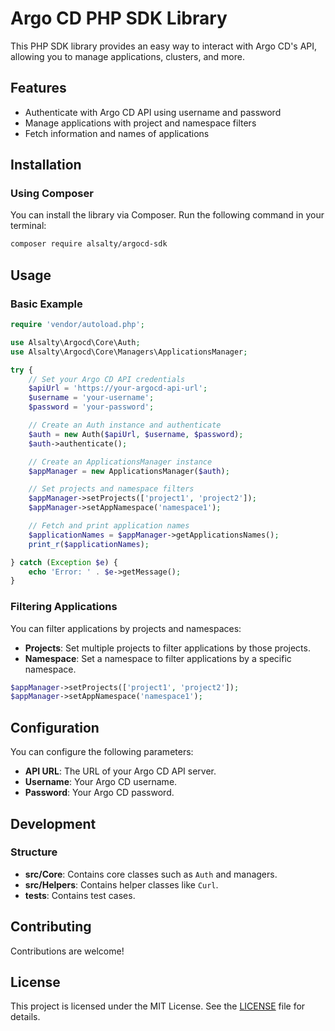 # Argo CD PHP SDK Library

This PHP SDK library provides an easy way to interact with Argo CD's API, allowing you to manage applications, clusters, and more.

## Features

- Authenticate with Argo CD API using username and password
- Manage applications with project and namespace filters
- Fetch information and names of applications

## Installation

### Using Composer

You can install the library via Composer. Run the following command in your terminal:

```bash
composer require alsalty/argocd-sdk
```

## Usage

### Basic Example

```php
require 'vendor/autoload.php';

use Alsalty\Argocd\Core\Auth;
use Alsalty\Argocd\Core\Managers\ApplicationsManager;

try {
    // Set your Argo CD API credentials
    $apiUrl = 'https://your-argocd-api-url';
    $username = 'your-username';
    $password = 'your-password';

    // Create an Auth instance and authenticate
    $auth = new Auth($apiUrl, $username, $password);
    $auth->authenticate();

    // Create an ApplicationsManager instance
    $appManager = new ApplicationsManager($auth);

    // Set projects and namespace filters
    $appManager->setProjects(['project1', 'project2']);
    $appManager->setAppNamespace('namespace1');

    // Fetch and print application names
    $applicationNames = $appManager->getApplicationsNames();
    print_r($applicationNames);

} catch (Exception $e) {
    echo 'Error: ' . $e->getMessage();
}
```

### Filtering Applications

You can filter applications by projects and namespaces:

- **Projects**: Set multiple projects to filter applications by those projects.
- **Namespace**: Set a namespace to filter applications by a specific namespace.

```php
$appManager->setProjects(['project1', 'project2']);
$appManager->setAppNamespace('namespace1');
```

## Configuration

You can configure the following parameters:

- **API URL**: The URL of your Argo CD API server.
- **Username**: Your Argo CD username.
- **Password**: Your Argo CD password.

## Development

### Structure

- **src/Core**: Contains core classes such as `Auth` and managers.
- **src/Helpers**: Contains helper classes like `Curl`.
- **tests**: Contains test cases.


## Contributing

Contributions are welcome!

## License

This project is licensed under the MIT License. See the [LICENSE](LICENSE) file for details.
